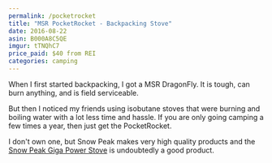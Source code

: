 ```yaml
---
permalink: /pocketrocket
title: "MSR PocketRocket - Backpacking Stove"
date: 2016-08-22
asin: B000A8C5QE
imgur: tTNQhC7
price_paid: $40 from REI
categories: camping
---
```


When I first started backpacking, I got a MSR DragonFly. It is tough, can burn
anything, and is field serviceable. 

But then I noticed my friends using isobutane stoves that were burning and
boiling water with a lot less time and hassle. If you are only going camping a
few times a year, then just get the PocketRocket.

I don't own one, but Snow Peak makes very high quality products and the [Snow
Peak Giga Power Stove](http://amzn.to/2bGJtfs) is undoubtedly a good product.

